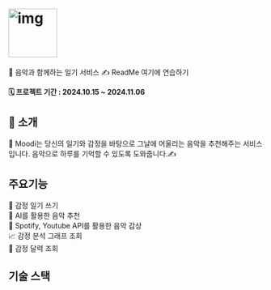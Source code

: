 <h1><img width ="96" alt="img" src="https://github.com/prgrms-fe-devcourse/NFE1-1-3-MOODI/blob/main/public/logo.svg"> </h1>

🎵 음악과 함께하는 일기 서비스 ✍ ReadMe 여기에 연습하기

<p>
<strong>🗓️ 프로젝트 기간 : 2024.10.15 ~ 2024.11.06</strong>
</p>

## 📖 소개

📀 Moodi는 당신의 일기와 감정을 바탕으로 그날에 어울리는 음악을 추천해주는 서비스입니다. 음악으로 하루를 기억할 수 있도록 도와줍니다.✍

## 주요기능

📙 감정 일기 쓰기 <br/>
🤖 AI를 활용한 음악 추천 <br/>
🎹 Spotify, Youtube API를 활용한 음악 감상 <br/>
📈 감정 분석 그래프 조회<br/>
📅 감정 달력 조회<br/>

## 기술 스택

<p><img https://img.shields.io/badge/React-20232A?style=for-the-badge&logo=react&logoColor=61DAFB></p>
